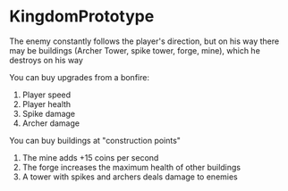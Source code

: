 # KingdomPrototype
The enemy constantly follows the player's direction, but on his way there may be buildings (Archer Tower, spike tower, forge, mine), which he destroys on his way

You can buy upgrades from a bonfire:
1) Player speed
2) Player health
3) Spike damage
4) Archer damage

You can buy buildings at "construction points"
1) The mine adds +15 coins per second
2) The forge increases the maximum health of other buildings
3) A tower with spikes and archers deals damage to enemies
